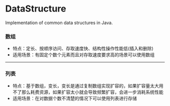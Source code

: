 # DataStructure
Implementation of common data structures in Java.
### 数组
+ 特点：定长、按顺序访问、存取速度快、结构性操作性能低(插入和删除)
+ 适用场景：有固定个数个元素而且对存取速度要求高的场景可以使用数组
---
### 列表
+ 特点：基于数组，变长，变长是通过复制数组实现扩容的，如果扩容量太大用不了那么耗费资源，如果扩容太小就会导致频繁扩容，会进一步消耗系统性能
+ 适用场景：在对数据个数不清楚的情况下可以使用列表进行存储
